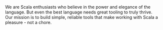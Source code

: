 We are Scala enthusiasts who believe in the power and elegance of the language.
But even the best language needs great tooling to truly thrive. 
Our mission is to build simple, reliable tools that make working with Scala a pleasure - not a chore.

